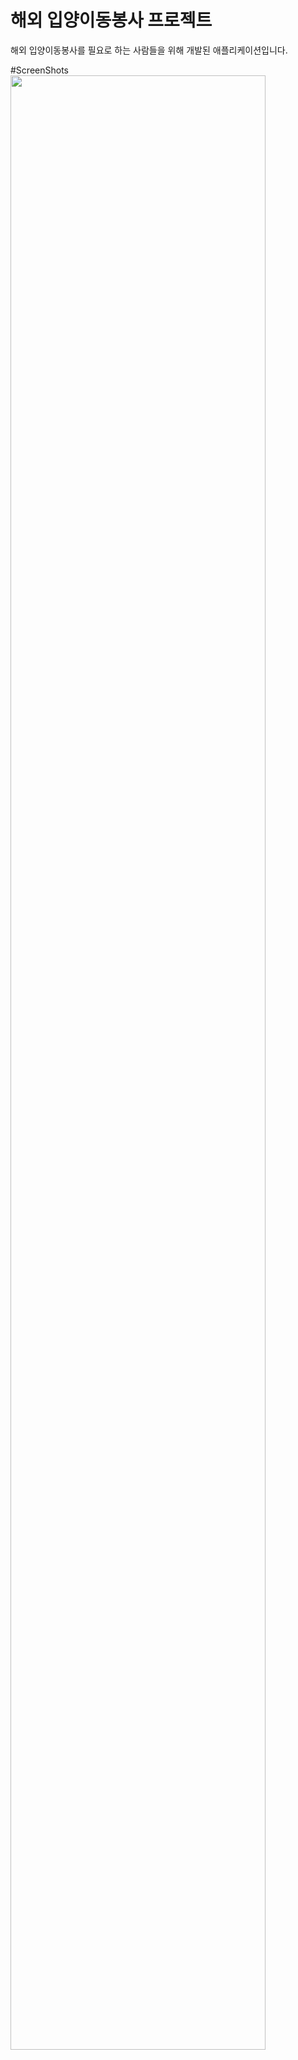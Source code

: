 # 해외 입양이동봉사 프로젝트
해외 입양이동봉사를 필요로 하는 사람들을 위해 개발된 애플리케이션입니다.


#ScreenShots
<img src="https://user-images.githubusercontent.com/57715611/85536512-20125c80-b64e-11ea-8150-9e732e1dbd71.png" width="90%"></img>
